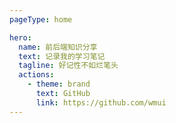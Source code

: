 ```yaml
---
pageType: home

hero:
  name: 前后端知识分享
  text: 记录我的学习笔记
  tagline: 好记性不如烂笔头
  actions:
    - theme: brand
      text: GitHub
      link: https://github.com/wmui
---
```

